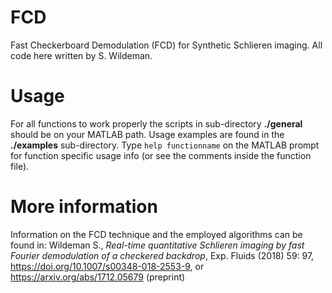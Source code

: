 # FCD
Fast Checkerboard Demodulation (FCD) for Synthetic Schlieren imaging. All code here written by S. Wildeman.

# Usage
For all functions to work properly the scripts in sub-directory **./general** should be on your MATLAB path. Usage examples are found in the **./examples** sub-directory. Type `help functionname` on the MATLAB prompt for function specific usage info (or see the comments inside the function file).

# More information
Information on the FCD technique and the employed algorithms can be found in: Wildeman S., *Real-time quantitative Schlieren imaging by fast Fourier demodulation of a checkered backdrop*, Exp. Fluids (2018) 59: 97, https://doi.org/10.1007/s00348-018-2553-9, or https://arxiv.org/abs/1712.05679 (preprint)
